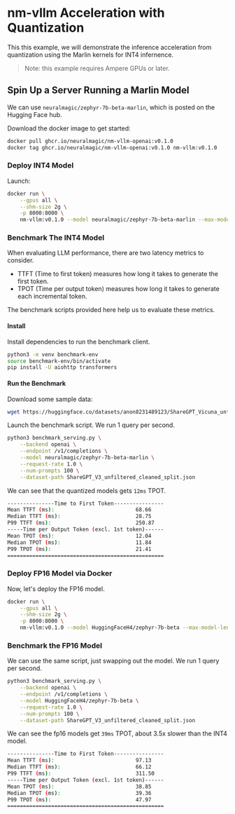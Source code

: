 # nm-vllm Acceleration with Quantization

This this example, we will demonstrate the inference acceleration from quantization using the Marlin kernels for INT4 infernence.

> Note: this example requires Ampere GPUs or later.

## Spin Up a Server Running a Marlin Model

We can use `neuralmagic/zephyr-7b-beta-marlin`, which is posted on the Hugging Face hub.

Download the docker image to get started:

```bash
docker pull ghcr.io/neuralmagic/nm-vllm-openai:v0.1.0
docker tag ghcr.io/neuralmagic/nm-vllm-openai:v0.1.0 nm-vllm:v0.1.0
```

### Deploy INT4 Model

Launch:

```bash
docker run \
    --gpus all \
    --shm-size 2g \
    -p 8000:8000 \
    nm-vllm:v0.1.0 --model neuralmagic/zephyr-7b-beta-marlin --max-model-len 4096 --disable-log-requests
```

### Benchmark The INT4 Model

When evaluating LLM performance, there are two latency metrics to consider. 
- TTFT (Time to first token) measures how long it takes to generate the first token. 
- TPOT (Time per output token) measures how long it takes to generate each incremental token.

The benchmark scripts provided here help us to evaluate these metrics.

#### Install
Install dependencies to run the benchmark client.

```bash
python3 -m venv benchmark-env
source benchmark-env/bin/activate
pip install -U aiohttp transformers
```

#### Run the Benchmark

Download some sample data:

```bash
wget https://huggingface.co/datasets/anon8231489123/ShareGPT_Vicuna_unfiltered/resolve/main/ShareGPT_V3_unfiltered_cleaned_split.json
```

Launch the benchmark script. We run 1 query per second.

```bash
python3 benchmark_serving.py \
    --backend openai \
    --endpoint /v1/completions \
    --model neuralmagic/zephyr-7b-beta-marlin \
    --request-rate 1.0 \
    --num-prompts 100 \
    --dataset-path ShareGPT_V3_unfiltered_cleaned_split.json 
```

We can see that the quantized models gets `12ms` TPOT.

```bash
---------------Time to First Token----------------
Mean TTFT (ms):                          68.66     
Median TTFT (ms):                        28.75     
P99 TTFT (ms):                           250.87    
-----Time per Output Token (excl. 1st token)------
Mean TPOT (ms):                          12.04     
Median TPOT (ms):                        11.84     
P99 TPOT (ms):                           21.41     
==================================================
```

### Deploy FP16 Model via Docker

Now, let's deploy the FP16 model.

```bash
docker run \
    --gpus all \
    --shm-size 2g \
    -p 8000:8000 \
    nm-vllm:v0.1.0 --model HuggingFaceH4/zephyr-7b-beta --max-model-len 4096 --disable-log-requests
```

### Benchmark the FP16 Model

We can use the same script, just swapping out the model. We run 1 query per second.

```bash
python3 benchmark_serving.py \
    --backend openai \
    --endpoint /v1/completions \
    --model HuggingFaceH4/zephyr-7b-beta \
    --request-rate 1.0 \
    --num-prompts 100 \
    --dataset-path ShareGPT_V3_unfiltered_cleaned_split.json 
```

We can see the fp16 models get `39ms` TPOT, about 3.5x slower than the INT4 model.

```bash
---------------Time to First Token----------------
Mean TTFT (ms):                          97.13     
Median TTFT (ms):                        66.12     
P99 TTFT (ms):                           311.50    
-----Time per Output Token (excl. 1st token)------
Mean TPOT (ms):                          38.85     
Median TPOT (ms):                        39.36     
P99 TPOT (ms):                           47.97     
==================================================
```